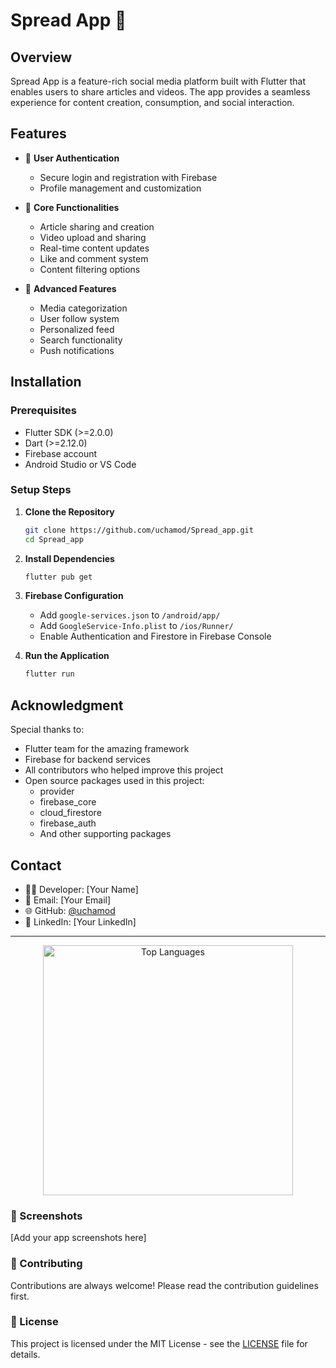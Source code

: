 # Spread App 📱

## Overview
Spread App is a feature-rich social media platform built with Flutter that enables users to share articles and videos. The app provides a seamless experience for content creation, consumption, and social interaction.

## Features
- 👤 **User Authentication**
  - Secure login and registration with Firebase
  - Profile management and customization

- 📱 **Core Functionalities**
  - Article sharing and creation
  - Video upload and sharing
  - Real-time content updates
  - Like and comment system
  - Content filtering options

- 🎯 **Advanced Features**
  - Media categorization
  - User follow system
  - Personalized feed
  - Search functionality
  - Push notifications

## Installation

### Prerequisites
- Flutter SDK (>=2.0.0)
- Dart (>=2.12.0)
- Firebase account
- Android Studio or VS Code

### Setup Steps
1. **Clone the Repository**
   ```bash
   git clone https://github.com/uchamod/Spread_app.git
   cd Spread_app
   ```

2. **Install Dependencies**
   ```bash
   flutter pub get
   ```

3. **Firebase Configuration**
   - Add `google-services.json` to `/android/app/`
   - Add `GoogleService-Info.plist` to `/ios/Runner/`
   - Enable Authentication and Firestore in Firebase Console

4. **Run the Application**
   ```bash
   flutter run
   ```

## Acknowledgment
Special thanks to:
- Flutter team for the amazing framework
- Firebase for backend services
- All contributors who helped improve this project
- Open source packages used in this project:
  - provider
  - firebase_core
  - cloud_firestore
  - firebase_auth
  - And other supporting packages

## Contact
- 👨‍💻 Developer: [Your Name]
- 📧 Email: [Your Email]
- 🌐 GitHub: [@uchamod](https://github.com/uchamod)
- 💼 LinkedIn: [Your LinkedIn]

---

<div align="center">
  <img src="https://github-readme-stats.vercel.app/api/top-langs/?username=uchamod&theme=dark&hide_border=false&include_all_commits=false&count_private=false&layout=compact" alt="Top Languages" width="400"/>
</div>

### 📱 Screenshots
[Add your app screenshots here]

### 🤝 Contributing
Contributions are always welcome! Please read the contribution guidelines first.

### 📄 License
This project is licensed under the MIT License - see the [LICENSE](LICENSE) file for details.
